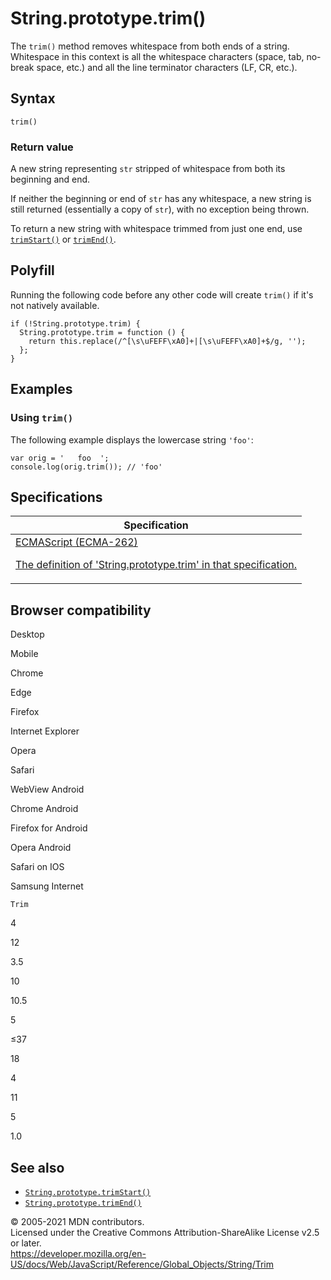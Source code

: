 # String.prototype.trim()

The `trim()` method removes whitespace from both ends of a string. Whitespace in this context is all the whitespace characters (space, tab, no-break space, etc.) and all the line terminator characters (LF, CR, etc.).

## Syntax

    trim()

### Return value

A new string representing `str` stripped of whitespace from both its beginning and end.

If neither the beginning or end of `str` has any whitespace, a new string is still returned (essentially a copy of `str`), with no exception being thrown.

To return a new string with whitespace trimmed from just one end, use [`trimStart()`](trimstart) or [`trimEnd()`](trimend).

## Polyfill

Running the following code before any other code will create `trim()` if it's not natively available.

    if (!String.prototype.trim) {
      String.prototype.trim = function () {
        return this.replace(/^[\s\uFEFF\xA0]+|[\s\uFEFF\xA0]+$/g, '');
      };
    }

## Examples

### Using `trim()`

The following example displays the lowercase string `'foo'`:

    var orig = '   foo  ';
    console.log(orig.trim()); // 'foo'

## Specifications

<table><thead><tr class="header"><th>Specification</th></tr></thead><tbody><tr class="odd"><td><a href="https://tc39.es/ecma262/#sec-string.prototype.trim">ECMAScript (ECMA-262) 
<br/>

<span class="small">The definition of 'String.prototype.trim' in that specification.</span></a></td></tr></tbody></table>

## Browser compatibility

Desktop

Mobile

Chrome

Edge

Firefox

Internet Explorer

Opera

Safari

WebView Android

Chrome Android

Firefox for Android

Opera Android

Safari on IOS

Samsung Internet

`Trim`

4

12

3.5

10

10.5

5

≤37

18

4

11

5

1.0

## See also

-   [`String.prototype.trimStart()`](trimstart)
-   [`String.prototype.trimEnd()`](trimend)

© 2005-2021 MDN contributors.  
Licensed under the Creative Commons Attribution-ShareAlike License v2.5 or later.  
<a href="https://developer.mozilla.org/en-US/docs/Web/JavaScript/Reference/Global_Objects/String/Trim" class="_attribution-link">https://developer.mozilla.org/en-US/docs/Web/JavaScript/Reference/Global_Objects/String/Trim</a>
